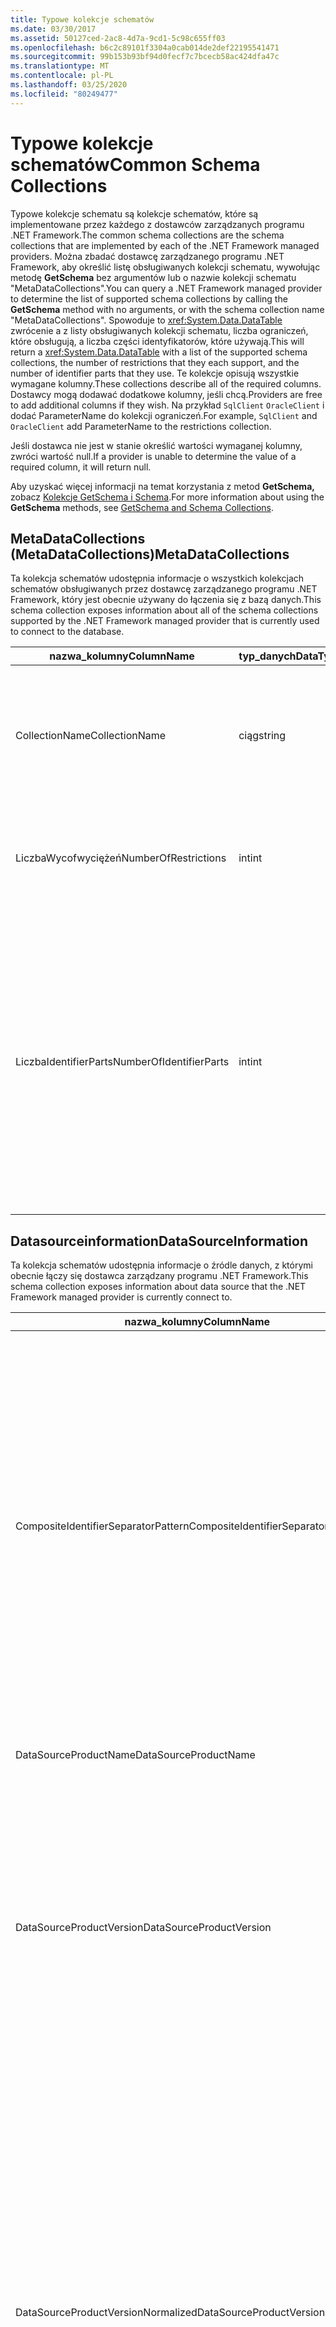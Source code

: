 ```yaml
---
title: Typowe kolekcje schematów
ms.date: 03/30/2017
ms.assetid: 50127ced-2ac8-4d7a-9cd1-5c98c655ff03
ms.openlocfilehash: b6c2c89101f3304a0cab014de2def22195541471
ms.sourcegitcommit: 99b153b93bf94d0fecf7c7bcecb58ac424dfa47c
ms.translationtype: MT
ms.contentlocale: pl-PL
ms.lasthandoff: 03/25/2020
ms.locfileid: "80249477"
---
```

# <a name="common-schema-collections"></a><span data-ttu-id="38102-102">Typowe kolekcje schematów</span><span class="sxs-lookup"><span data-stu-id="38102-102">Common Schema Collections</span></span>
<span data-ttu-id="38102-103">Typowe kolekcje schematu są kolekcje schematów, które są implementowane przez każdego z dostawców zarządzanych programu .NET Framework.</span><span class="sxs-lookup"><span data-stu-id="38102-103">The common schema collections are the schema collections that are implemented by each of the .NET Framework managed providers.</span></span> <span data-ttu-id="38102-104">Można zbadać dostawcę zarządzanego programu .NET Framework, aby określić listę obsługiwanych kolekcji schematu, wywołując metodę **GetSchema** bez argumentów lub o nazwie kolekcji schematu "MetaDataCollections".</span><span class="sxs-lookup"><span data-stu-id="38102-104">You can query a .NET Framework managed provider to determine the list of supported schema collections by calling the **GetSchema** method with no arguments, or with the schema collection name "MetaDataCollections".</span></span> <span data-ttu-id="38102-105">Spowoduje to <xref:System.Data.DataTable> zwrócenie a z listy obsługiwanych kolekcji schematu, liczba ograniczeń, które obsługują, a liczba części identyfikatorów, które używają.</span><span class="sxs-lookup"><span data-stu-id="38102-105">This will return a <xref:System.Data.DataTable> with a list of the supported schema collections, the number of restrictions that they each support, and the number of identifier parts that they use.</span></span> <span data-ttu-id="38102-106">Te kolekcje opisują wszystkie wymagane kolumny.</span><span class="sxs-lookup"><span data-stu-id="38102-106">These collections describe all of the required columns.</span></span> <span data-ttu-id="38102-107">Dostawcy mogą dodawać dodatkowe kolumny, jeśli chcą.</span><span class="sxs-lookup"><span data-stu-id="38102-107">Providers are free to add additional columns if they wish.</span></span> <span data-ttu-id="38102-108">Na przykład `SqlClient` `OracleClient` i dodać ParameterName do kolekcji ograniczeń.</span><span class="sxs-lookup"><span data-stu-id="38102-108">For example, `SqlClient` and `OracleClient` add ParameterName to the restrictions collection.</span></span>  
  
 <span data-ttu-id="38102-109">Jeśli dostawca nie jest w stanie określić wartości wymaganej kolumny, zwróci wartość null.</span><span class="sxs-lookup"><span data-stu-id="38102-109">If a provider is unable to determine the value of a required column, it will return null.</span></span>  
  
 <span data-ttu-id="38102-110">Aby uzyskać więcej informacji na temat korzystania z metod **GetSchema,** zobacz [Kolekcje GetSchema i Schema](getschema-and-schema-collections.md).</span><span class="sxs-lookup"><span data-stu-id="38102-110">For more information about using the **GetSchema** methods, see [GetSchema and Schema Collections](getschema-and-schema-collections.md).</span></span>  
  
## <a name="metadatacollections"></a><span data-ttu-id="38102-111">MetaDataCollections (MetaDataCollections)</span><span class="sxs-lookup"><span data-stu-id="38102-111">MetaDataCollections</span></span>  
 <span data-ttu-id="38102-112">Ta kolekcja schematów udostępnia informacje o wszystkich kolekcjach schematów obsługiwanych przez dostawcę zarządzanego programu .NET Framework, który jest obecnie używany do łączenia się z bazą danych.</span><span class="sxs-lookup"><span data-stu-id="38102-112">This schema collection exposes information about all of the schema collections supported by the .NET Framework managed provider that is currently used to connect to the database.</span></span>  
  
|<span data-ttu-id="38102-113">nazwa_kolumny</span><span class="sxs-lookup"><span data-stu-id="38102-113">ColumnName</span></span>|<span data-ttu-id="38102-114">typ_danych</span><span class="sxs-lookup"><span data-stu-id="38102-114">DataType</span></span>|<span data-ttu-id="38102-115">Opis</span><span class="sxs-lookup"><span data-stu-id="38102-115">Description</span></span>|  
|----------------|--------------|-----------------|  
|<span data-ttu-id="38102-116">CollectionName</span><span class="sxs-lookup"><span data-stu-id="38102-116">CollectionName</span></span>|<span data-ttu-id="38102-117">ciąg</span><span class="sxs-lookup"><span data-stu-id="38102-117">string</span></span>|<span data-ttu-id="38102-118">Nazwa kolekcji, aby przekazać do **GetSchema** metody do zwrócenia kolekcji.</span><span class="sxs-lookup"><span data-stu-id="38102-118">The name of the collection to pass to the **GetSchema** method to return the collection.</span></span>|  
|<span data-ttu-id="38102-119">LiczbaWycofwyciężeń</span><span class="sxs-lookup"><span data-stu-id="38102-119">NumberOfRestrictions</span></span>|<span data-ttu-id="38102-120">int</span><span class="sxs-lookup"><span data-stu-id="38102-120">int</span></span>|<span data-ttu-id="38102-121">Liczba ograniczeń, które mogą być określone dla kolekcji.</span><span class="sxs-lookup"><span data-stu-id="38102-121">The number of restrictions that may be specified for the collection.</span></span>|  
|<span data-ttu-id="38102-122">LiczbaIdentifierParts</span><span class="sxs-lookup"><span data-stu-id="38102-122">NumberOfIdentifierParts</span></span>|<span data-ttu-id="38102-123">int</span><span class="sxs-lookup"><span data-stu-id="38102-123">int</span></span>|<span data-ttu-id="38102-124">Liczba części w kompozytowej nazwie obiektu identyfikatora/bazy danych.</span><span class="sxs-lookup"><span data-stu-id="38102-124">The number of parts in the composite identifier/database object name.</span></span> <span data-ttu-id="38102-125">Na przykład w programie SQL Server byłoby to 3 dla tabel i 4 dla kolumn.</span><span class="sxs-lookup"><span data-stu-id="38102-125">For example, in SQL Server, this would be 3 for tables and 4 for columns.</span></span> <span data-ttu-id="38102-126">W Oracle byłoby to 2 dla tabel i 3 dla kolumn.</span><span class="sxs-lookup"><span data-stu-id="38102-126">In Oracle, it would be 2 for tables and 3 for columns.</span></span>|  
  
## <a name="datasourceinformation"></a><span data-ttu-id="38102-127">Datasourceinformation</span><span class="sxs-lookup"><span data-stu-id="38102-127">DataSourceInformation</span></span>  
 <span data-ttu-id="38102-128">Ta kolekcja schematów udostępnia informacje o źródle danych, z którymi obecnie łączy się dostawca zarządzany programu .NET Framework.</span><span class="sxs-lookup"><span data-stu-id="38102-128">This schema collection exposes information about data source that the .NET Framework managed provider is currently connect to.</span></span>  
  
|<span data-ttu-id="38102-129">nazwa_kolumny</span><span class="sxs-lookup"><span data-stu-id="38102-129">ColumnName</span></span>|<span data-ttu-id="38102-130">typ_danych</span><span class="sxs-lookup"><span data-stu-id="38102-130">DataType</span></span>|<span data-ttu-id="38102-131">Opis</span><span class="sxs-lookup"><span data-stu-id="38102-131">Description</span></span>|  
|----------------|--------------|-----------------|  
|<span data-ttu-id="38102-132">CompositeIdentifierSeparatorPattern</span><span class="sxs-lookup"><span data-stu-id="38102-132">CompositeIdentifierSeparatorPattern</span></span>|<span data-ttu-id="38102-133">ciąg</span><span class="sxs-lookup"><span data-stu-id="38102-133">string</span></span>|<span data-ttu-id="38102-134">Wyrażenie regularne, aby dopasować separatory złożone w identyfikatorze złożonym.</span><span class="sxs-lookup"><span data-stu-id="38102-134">The regular expression to match the composite separators in a composite identifier.</span></span> <span data-ttu-id="38102-135">Na przykład\\" ."</span><span class="sxs-lookup"><span data-stu-id="38102-135">For example, "\\."</span></span> <span data-ttu-id="38102-136">(dla programu SQL\@ Server) lub \\"&#124;."</span><span class="sxs-lookup"><span data-stu-id="38102-136">(for SQL Server) or "\@&#124;\\."</span></span> <span data-ttu-id="38102-137">(dla Oracle).</span><span class="sxs-lookup"><span data-stu-id="38102-137">(for Oracle).</span></span><br /><br /> <span data-ttu-id="38102-138">Identyfikator złożony jest zazwyczaj używany dla nazwy obiektu bazy danych, na przykład: pubs.dbo.authors lub pubs\@dbo.authors.</span><span class="sxs-lookup"><span data-stu-id="38102-138">A composite identifier is typically what is used for a database object name, for example: pubs.dbo.authors or pubs\@dbo.authors.</span></span><br /><br /> <span data-ttu-id="38102-139">W przypadku programu SQL Server\\należy użyć wyrażenia regularnego " .".</span><span class="sxs-lookup"><span data-stu-id="38102-139">For SQL Server, use the regular expression "\\.".</span></span> <span data-ttu-id="38102-140">W przypadku OracleClient\@ użyj "&#124;\\.".</span><span class="sxs-lookup"><span data-stu-id="38102-140">For OracleClient, use "\@&#124;\\.".</span></span><br /><br /> <span data-ttu-id="38102-141">Dla ODBC użyj Catalog_name_seperator.</span><span class="sxs-lookup"><span data-stu-id="38102-141">For ODBC use the Catalog_name_seperator.</span></span><br /><br /> <span data-ttu-id="38102-142">W przypadku ole db użyj DBLITERAL_CATALOG_SEPARATOR lub DBLITERAL_SCHEMA_SEPARATOR.</span><span class="sxs-lookup"><span data-stu-id="38102-142">For OLE DB use DBLITERAL_CATALOG_SEPARATOR or DBLITERAL_SCHEMA_SEPARATOR.</span></span>|  
|<span data-ttu-id="38102-143">DataSourceProductName</span><span class="sxs-lookup"><span data-stu-id="38102-143">DataSourceProductName</span></span>|<span data-ttu-id="38102-144">ciąg</span><span class="sxs-lookup"><span data-stu-id="38102-144">string</span></span>|<span data-ttu-id="38102-145">Nazwa produktu, do który dostawca uzyskuje dostęp, na przykład "Oracle" lub "SQLServer".</span><span class="sxs-lookup"><span data-stu-id="38102-145">The name of the product accessed by the provider, such as "Oracle" or "SQLServer".</span></span>|  
|<span data-ttu-id="38102-146">DataSourceProductVersion</span><span class="sxs-lookup"><span data-stu-id="38102-146">DataSourceProductVersion</span></span>|<span data-ttu-id="38102-147">ciąg</span><span class="sxs-lookup"><span data-stu-id="38102-147">string</span></span>|<span data-ttu-id="38102-148">Wskazuje wersję produktu, do którą uzyskuje dostęp dostawca, w formacie macierzystym źródeł danych, a nie w formacie firmy Microsoft.</span><span class="sxs-lookup"><span data-stu-id="38102-148">Indicates the version of the product accessed by the provider, in the data sources native format and not in Microsoft format.</span></span><br /><br /> <span data-ttu-id="38102-149">W niektórych przypadkach DataSourceProductVersion i DataSourceProductVersionNormalized będzie taką samą wartość.</span><span class="sxs-lookup"><span data-stu-id="38102-149">In some cases DataSourceProductVersion and DataSourceProductVersionNormalized will be the same value.</span></span> <span data-ttu-id="38102-150">W przypadku OLE DB i ODBC te zawsze będą takie same, jak są one mapowane do tego samego wywołania funkcji w podstawowej macierzystego interfejsu API.</span><span class="sxs-lookup"><span data-stu-id="38102-150">In the case of OLE DB and ODBC, these will always be the same as they are mapped to the same function call in the underlying native API.</span></span>|  
|<span data-ttu-id="38102-151">DataSourceProductVersionNormalized</span><span class="sxs-lookup"><span data-stu-id="38102-151">DataSourceProductVersionNormalized</span></span>|<span data-ttu-id="38102-152">ciąg</span><span class="sxs-lookup"><span data-stu-id="38102-152">string</span></span>|<span data-ttu-id="38102-153">Znormalizowana wersja dla źródła danych, tak, że można ją porównać z `String.Compare()`.</span><span class="sxs-lookup"><span data-stu-id="38102-153">A normalized version for the data source, such that it can be compared with `String.Compare()`.</span></span> <span data-ttu-id="38102-154">Format tego jest spójny dla wszystkich wersji dostawcy, aby zapobiec wersji 10 z sortowania między wersją 1 i wersją 2.</span><span class="sxs-lookup"><span data-stu-id="38102-154">The format of this is consistent for all versions of the provider to prevent version 10 from sorting between version 1 and version 2.</span></span><br /><br /> <span data-ttu-id="38102-155">Na przykład dostawca Oracle używa formatu "nn.nn.nn.nn.nn.nn" dla swojej znormalizowanej wersji, co powoduje, że źródło danych Oracle 8i zwraca "08.01.07.04.01".</span><span class="sxs-lookup"><span data-stu-id="38102-155">For example, the Oracle provider uses a format of "nn.nn.nn.nn.nn" for its normalized version, which causes an Oracle 8i data source to return "08.01.07.04.01".</span></span> <span data-ttu-id="38102-156">Sql Server używa typowego formatu Microsoft "nn.nn.nnnn".</span><span class="sxs-lookup"><span data-stu-id="38102-156">SQL Server uses the typical Microsoft "nn.nn.nnnn" format.</span></span><br /><br /> <span data-ttu-id="38102-157">W niektórych przypadkach DataSourceProductVersion i DataSourceProductVersionNormalized będzie tej samej wartości.</span><span class="sxs-lookup"><span data-stu-id="38102-157">In some cases, DataSourceProductVersion and DataSourceProductVersionNormalized will be the same value.</span></span> <span data-ttu-id="38102-158">W przypadku OLE DB i ODBC te zawsze będą takie same, jak są one mapowane do tego samego wywołania funkcji w podstawowej macierzystego interfejsu API.</span><span class="sxs-lookup"><span data-stu-id="38102-158">In the case of OLE DB and ODBC these will always be the same as they are mapped to the same function call in the underlying native API.</span></span>|  
|<span data-ttu-id="38102-159">GroupByBehavior ( GroupByBehavior )</span><span class="sxs-lookup"><span data-stu-id="38102-159">GroupByBehavior</span></span>|<xref:System.Data.Common.GroupByBehavior>|<span data-ttu-id="38102-160">Określa relację między kolumnami w klauzuli GROUP BY a kolumnami niezagregowanymi na liście select.</span><span class="sxs-lookup"><span data-stu-id="38102-160">Specifies the relationship between the columns in a GROUP BY clause and the non-aggregated columns in the select list.</span></span>|  
|<span data-ttu-id="38102-161">Wzortern identyfikatora</span><span class="sxs-lookup"><span data-stu-id="38102-161">IdentifierPattern</span></span>|<span data-ttu-id="38102-162">ciąg</span><span class="sxs-lookup"><span data-stu-id="38102-162">string</span></span>|<span data-ttu-id="38102-163">Wyrażenie regularne, które pasuje do identyfikatora i ma wartość dopasowania identyfikatora.</span><span class="sxs-lookup"><span data-stu-id="38102-163">A regular expression that matches an identifier and has a match value of the identifier.</span></span> <span data-ttu-id="38102-164">Na przykład "[A-Za-z0-9_#$]".</span><span class="sxs-lookup"><span data-stu-id="38102-164">For example "[A-Za-z0-9_#$]".</span></span>|  
|<span data-ttu-id="38102-165">Pokadź identyfikatora</span><span class="sxs-lookup"><span data-stu-id="38102-165">IdentifierCase</span></span>|<xref:System.Data.Common.IdentifierCase>|<span data-ttu-id="38102-166">Wskazuje, czy identyfikatory niezacytowane są traktowane jako rozróżniane wielkość liter, czy nie.</span><span class="sxs-lookup"><span data-stu-id="38102-166">Indicates whether non-quoted identifiers are treated as case sensitive or not.</span></span>|  
|<span data-ttu-id="38102-167">OrderByColumnsInSelect</span><span class="sxs-lookup"><span data-stu-id="38102-167">OrderByColumnsInSelect</span></span>|<span data-ttu-id="38102-168">bool</span><span class="sxs-lookup"><span data-stu-id="38102-168">bool</span></span>|<span data-ttu-id="38102-169">Określa, czy kolumny w klauzuli ORDER BY muszą znajdować się na liście select.</span><span class="sxs-lookup"><span data-stu-id="38102-169">Specifies whether columns in an ORDER BY clause must be in the select list.</span></span> <span data-ttu-id="38102-170">Wartość true wskazuje, że muszą one być na liście wyboru, wartość false wskazuje, że nie muszą być na liście select.</span><span class="sxs-lookup"><span data-stu-id="38102-170">A value of true indicates that they are required to be in the select list, a value of false indicates that they are not required to be in the select list.</span></span>|  
|<span data-ttu-id="38102-171">ParametrMarkerFormat</span><span class="sxs-lookup"><span data-stu-id="38102-171">ParameterMarkerFormat</span></span>|<span data-ttu-id="38102-172">ciąg</span><span class="sxs-lookup"><span data-stu-id="38102-172">string</span></span>|<span data-ttu-id="38102-173">Ciąg formatu reprezentujący sposób formatowania parametru.</span><span class="sxs-lookup"><span data-stu-id="38102-173">A format string that represents how to format a parameter.</span></span><br /><br /> <span data-ttu-id="38102-174">Jeśli nazwane parametry są obsługiwane przez źródło danych, pierwszym symbolem zastępczym w tym ciągu powinien być miejsce, w którym powinna być sformatowana nazwa parametru.</span><span class="sxs-lookup"><span data-stu-id="38102-174">If named parameters are supported by the data source, the first placeholder in this string should be where the parameter name should be formatted.</span></span><br /><br /> <span data-ttu-id="38102-175">Na przykład jeśli źródło danych oczekuje, że parametry zostaną nazwane i poprzedzone{0}':' będzie to ": ".</span><span class="sxs-lookup"><span data-stu-id="38102-175">For example, if the data source expects parameters to be named and prefixed with an ':' this would be ":{0}".</span></span> <span data-ttu-id="38102-176">Podczas formatowania tego o nazwie parametru "p1" wynikowy ciąg jest ":p1".</span><span class="sxs-lookup"><span data-stu-id="38102-176">When formatting this with a parameter name of "p1" the resulting string is ":p1".</span></span><br /><br /> <span data-ttu-id="38102-177">Jeśli źródło danych oczekuje, że parametry mają\@być poprzedzone ' ', ale{0}nazwy już je zawierają, byłoby to\@' ', a\@wynikiem formatowania parametru o nazwie " p1" byłoby po prostu "p1".</span><span class="sxs-lookup"><span data-stu-id="38102-177">If the data source expects parameters to be prefixed with the '\@', but the names already include them, this would be '{0}', and the result of formatting a parameter named "\@p1" would simply be "\@p1".</span></span><br /><br /> <span data-ttu-id="38102-178">W przypadku źródeł danych, które nie oczekują nazwanych parametrów i oczekują użycia znaku '?', ciąg formatu można określić jako po prostu '?', który ignoruje nazwę parametru.</span><span class="sxs-lookup"><span data-stu-id="38102-178">For data sources that do not expect named parameters and expect the use of the '?' character, the format string can be specified as simply '?', which would ignore the parameter name.</span></span> <span data-ttu-id="38102-179">Dla OLE DB zwracamy '?'.</span><span class="sxs-lookup"><span data-stu-id="38102-179">For OLE DB we return '?'.</span></span>|  
|<span data-ttu-id="38102-180">Wzortern parametrów</span><span class="sxs-lookup"><span data-stu-id="38102-180">ParameterMarkerPattern</span></span>|<span data-ttu-id="38102-181">ciąg</span><span class="sxs-lookup"><span data-stu-id="38102-181">string</span></span>|<span data-ttu-id="38102-182">Wyrażenie regularne, które pasuje do znacznika parametru.</span><span class="sxs-lookup"><span data-stu-id="38102-182">A regular expression that matches a parameter marker.</span></span> <span data-ttu-id="38102-183">Będzie miał wartość dopasowania nazwy parametru, jeśli istnieje.</span><span class="sxs-lookup"><span data-stu-id="38102-183">It will have a match value of the parameter name, if any.</span></span><br /><br /> <span data-ttu-id="38102-184">Na przykład, jeśli nazwane parametry\@są obsługiwane ze znakiem wstawki ' , który zostanie uwzględniony w nazwie parametru, będzie to: "(\@[A-Za-z0-9_$#]\*)".</span><span class="sxs-lookup"><span data-stu-id="38102-184">For example, if named parameters are supported with an '\@' lead-in character that will be included in the parameter name, this would be: "(\@[A-Za-z0-9_$#]\*)".</span></span><br /><br /> <span data-ttu-id="38102-185">Jeśli jednak nazwane parametry są obsługiwane znakiem ':' jako znak wiodący i nie jest to część nazwy parametru, będzie to: ":([A-Za-z0-9_$#]\*)".</span><span class="sxs-lookup"><span data-stu-id="38102-185">However, if named parameters are supported with a ':' as the lead-in character and it is not part of the parameter name, this would be: ":([A-Za-z0-9_$#]\*)".</span></span><br /><br /> <span data-ttu-id="38102-186">Oczywiście, jeśli źródło danych nie obsługuje nazwanych parametrów, byłoby to po prostu "?".</span><span class="sxs-lookup"><span data-stu-id="38102-186">Of course, if the data source doesn't support named parameters, this would simply be "?".</span></span>|  
|<span data-ttu-id="38102-187">Nazwa parametruMaxLength</span><span class="sxs-lookup"><span data-stu-id="38102-187">ParameterNameMaxLength</span></span>|<span data-ttu-id="38102-188">int</span><span class="sxs-lookup"><span data-stu-id="38102-188">int</span></span>|<span data-ttu-id="38102-189">Maksymalna długość nazwy parametru w znakach.</span><span class="sxs-lookup"><span data-stu-id="38102-189">The maximum length of a parameter name in characters.</span></span> <span data-ttu-id="38102-190">Visual Studio oczekuje, że jeśli nazwy parametrów są obsługiwane, minimalna wartość dla maksymalnej długości wynosi 30 znaków.</span><span class="sxs-lookup"><span data-stu-id="38102-190">Visual Studio expects that if parameter names are supported, the minimum value for the maximum length is 30 characters.</span></span><br /><br /> <span data-ttu-id="38102-191">Jeśli źródło danych nie obsługuje nazwanych parametrów, ta właściwość zwraca zero.</span><span class="sxs-lookup"><span data-stu-id="38102-191">If the data source does not support named parameters, this property returns zero.</span></span>|  
|<span data-ttu-id="38102-192">Nazwa parametruPattern</span><span class="sxs-lookup"><span data-stu-id="38102-192">ParameterNamePattern</span></span>|<span data-ttu-id="38102-193">ciąg</span><span class="sxs-lookup"><span data-stu-id="38102-193">string</span></span>|<span data-ttu-id="38102-194">Wyrażenie regularne, które pasuje do prawidłowych nazw parametrów.</span><span class="sxs-lookup"><span data-stu-id="38102-194">A regular expression that matches the valid parameter names.</span></span> <span data-ttu-id="38102-195">Różne źródła danych mają różne reguły dotyczące znaków, które mogą być używane dla nazw parametrów.</span><span class="sxs-lookup"><span data-stu-id="38102-195">Different data sources have different rules regarding the characters that may be used for parameter names.</span></span><br /><br /> <span data-ttu-id="38102-196">Program Visual Studio oczekuje, że jeśli obsługiwane są nazwy parametrów, znaki "\p{Lu}\p{Ll}\p{Lt}\p{Lm}\p{Lo}\p{Nl}\p{Nd}" są minimalnym obsługiwanym zestawem znaków, które są prawidłowe dla nazw parametrów.</span><span class="sxs-lookup"><span data-stu-id="38102-196">Visual Studio expects that if parameter names are supported, the characters "\p{Lu}\p{Ll}\p{Lt}\p{Lm}\p{Lo}\p{Nl}\p{Nd}" are the minimum supported set of characters that are valid for parameter names.</span></span>|  
|<span data-ttu-id="38102-197">CytowanyIdentifierPattern</span><span class="sxs-lookup"><span data-stu-id="38102-197">QuotedIdentifierPattern</span></span>|<span data-ttu-id="38102-198">ciąg</span><span class="sxs-lookup"><span data-stu-id="38102-198">string</span></span>|<span data-ttu-id="38102-199">Wyrażenie regularne, które pasuje do identyfikatora cytowanego i ma wartość dopasowania samego identyfikatora bez cudzysłowów.</span><span class="sxs-lookup"><span data-stu-id="38102-199">A regular expression that matches a quoted identifier and has a match value of the identifier itself without the quotes.</span></span> <span data-ttu-id="38102-200">Na przykład, jeśli źródło danych używane podwójne cudzysłowy do identyfikacji cytowanych\\identyfikatorów, byłoby \\to: "(([^ "]&#124;"\\")\*)".</span><span class="sxs-lookup"><span data-stu-id="38102-200">For example, if the data source used double-quotes to identify quoted identifiers, this would be: "(([^\\"]&#124;\\"\\")\*)".</span></span>|  
|<span data-ttu-id="38102-201">CytowanyIdentifierCase</span><span class="sxs-lookup"><span data-stu-id="38102-201">QuotedIdentifierCase</span></span>|<xref:System.Data.Common.IdentifierCase>|<span data-ttu-id="38102-202">Wskazuje, czy identyfikatory cytowane są traktowane jako rozróżniane wielkość liter, czy nie.</span><span class="sxs-lookup"><span data-stu-id="38102-202">Indicates whether quoted identifiers are treated as case sensitive or not.</span></span>|  
|<span data-ttu-id="38102-203">StatementSeparatorPattern</span><span class="sxs-lookup"><span data-stu-id="38102-203">StatementSeparatorPattern</span></span>|<span data-ttu-id="38102-204">ciąg</span><span class="sxs-lookup"><span data-stu-id="38102-204">string</span></span>|<span data-ttu-id="38102-205">Wyrażenie regularne, które pasuje do separatora instrukcji.</span><span class="sxs-lookup"><span data-stu-id="38102-205">A regular expression that matches the statement separator.</span></span>|  
|<span data-ttu-id="38102-206">StringLiteralPattern (Wzortern)</span><span class="sxs-lookup"><span data-stu-id="38102-206">StringLiteralPattern</span></span>|<span data-ttu-id="38102-207">ciąg</span><span class="sxs-lookup"><span data-stu-id="38102-207">string</span></span>|<span data-ttu-id="38102-208">Wyrażenie regularne, które pasuje do literału ciągu i ma wartość dopasowania samego literału.</span><span class="sxs-lookup"><span data-stu-id="38102-208">A regular expression that matches a string literal and has a match value of the literal itself.</span></span> <span data-ttu-id="38102-209">Na przykład, jeśli źródło danych użyło pojedynczych cudzysłowów do identyfikacji ciągów, byłoby to: "('([^']&#124;'')\*'""'</span><span class="sxs-lookup"><span data-stu-id="38102-209">For example, if the data source used single-quotes to identify strings, this would be: "('([^']&#124;'')\*')"'</span></span>|  
|<span data-ttu-id="38102-210">Obsługiwane operatory łączy</span><span class="sxs-lookup"><span data-stu-id="38102-210">SupportedJoinOperators</span></span>|<xref:System.Data.Common.SupportedJoinOperators>|<span data-ttu-id="38102-211">Określa, jakie typy instrukcji sprzężenia SQL są obsługiwane przez źródło danych.</span><span class="sxs-lookup"><span data-stu-id="38102-211">Specifies what types of SQL join statements are supported by the data source.</span></span>|  
  
## <a name="datatypes"></a><span data-ttu-id="38102-212">Typy danych</span><span class="sxs-lookup"><span data-stu-id="38102-212">DataTypes</span></span>  
 <span data-ttu-id="38102-213">Ta kolekcja schematów udostępnia informacje o typach danych, które są obsługiwane przez bazę danych, z którą obecnie jest połączony dostawca zarządzany programu .NET Framework.</span><span class="sxs-lookup"><span data-stu-id="38102-213">This schema collection exposes information about the data types that are supported by the database that the .NET Framework managed provider is currently connected to.</span></span>  
  
|<span data-ttu-id="38102-214">nazwa_kolumny</span><span class="sxs-lookup"><span data-stu-id="38102-214">ColumnName</span></span>|<span data-ttu-id="38102-215">typ_danych</span><span class="sxs-lookup"><span data-stu-id="38102-215">DataType</span></span>|<span data-ttu-id="38102-216">Opis</span><span class="sxs-lookup"><span data-stu-id="38102-216">Description</span></span>|  
|----------------|--------------|-----------------|  
|<span data-ttu-id="38102-217">TypeName</span><span class="sxs-lookup"><span data-stu-id="38102-217">TypeName</span></span>|<span data-ttu-id="38102-218">ciąg</span><span class="sxs-lookup"><span data-stu-id="38102-218">string</span></span>|<span data-ttu-id="38102-219">Nazwa typu danych specyficznych dla dostawcy.</span><span class="sxs-lookup"><span data-stu-id="38102-219">The provider-specific data type name.</span></span>|  
|<span data-ttu-id="38102-220">Typ bazy dostawcy</span><span class="sxs-lookup"><span data-stu-id="38102-220">ProviderDbType</span></span>|<span data-ttu-id="38102-221">int</span><span class="sxs-lookup"><span data-stu-id="38102-221">int</span></span>|<span data-ttu-id="38102-222">Wartość typu specyficzne dla dostawcy, który powinien być używany podczas określania typu parametru.</span><span class="sxs-lookup"><span data-stu-id="38102-222">The provider-specific type value that should be used when specifying a parameter's type.</span></span> <span data-ttu-id="38102-223">Na przykład SqlDbType.Money lub OracleType.Blob.</span><span class="sxs-lookup"><span data-stu-id="38102-223">For example, SqlDbType.Money or OracleType.Blob.</span></span>|  
|<span data-ttu-id="38102-224">Columnsize</span><span class="sxs-lookup"><span data-stu-id="38102-224">ColumnSize</span></span>|<span data-ttu-id="38102-225">long</span><span class="sxs-lookup"><span data-stu-id="38102-225">long</span></span>|<span data-ttu-id="38102-226">Długość kolumny lub parametru nienumerycznego odnosi się do maksymalnej lub długości zdefiniowanej dla tego typu przez dostawcę.</span><span class="sxs-lookup"><span data-stu-id="38102-226">The length of a non-numeric column or parameter refers to either the maximum or the length defined for this type by the provider.</span></span><br /><br /> <span data-ttu-id="38102-227">W przypadku danych znakowych jest to maksymalna lub zdefiniowana długość w jednostkach, zdefiniowana przez źródło danych.</span><span class="sxs-lookup"><span data-stu-id="38102-227">For character data, this is the maximum or defined length in units, defined by the data source.</span></span> <span data-ttu-id="38102-228">Oracle ma koncepcję określania długości, a następnie określania rzeczywistego rozmiaru magazynu dla niektórych typów danych znaków.</span><span class="sxs-lookup"><span data-stu-id="38102-228">Oracle has the concept of specifying a length and then specifying the actual storage size for some character data types.</span></span> <span data-ttu-id="38102-229">Definiuje tylko długość w jednostkach dla Oracle.</span><span class="sxs-lookup"><span data-stu-id="38102-229">This defines only the length in units for Oracle.</span></span><br /><br /> <span data-ttu-id="38102-230">W przypadku typów danych data-godzina jest to długość reprezentacji ciągu (przy założeniu maksymalnej dozwolonej precyzji składnika ułamków sekund).</span><span class="sxs-lookup"><span data-stu-id="38102-230">For date-time data types, this is the length of the string representation (assuming the maximum allowed precision of the fractional seconds component).</span></span><br /><br /> <span data-ttu-id="38102-231">Jeśli typ danych jest numeryczny, jest to górna granica maksymalnej precyzji typu danych.</span><span class="sxs-lookup"><span data-stu-id="38102-231">If the data type is numeric, this is the upper bound on the maximum precision of the data type.</span></span>|  
|<span data-ttu-id="38102-232">Utwórzformat</span><span class="sxs-lookup"><span data-stu-id="38102-232">CreateFormat</span></span>|<span data-ttu-id="38102-233">ciąg</span><span class="sxs-lookup"><span data-stu-id="38102-233">string</span></span>|<span data-ttu-id="38102-234">Formatuj ciąg reprezentujący sposób dodawania tej kolumny do instrukcji definicji danych, takiej jak CREATE TABLE.</span><span class="sxs-lookup"><span data-stu-id="38102-234">Format string that represents how to add this column to a data definition statement, such as CREATE TABLE.</span></span> <span data-ttu-id="38102-235">Każdy element w tablicy CreateParameter powinien być reprezentowany przez "znacznik parametru" w ciągu formatu.</span><span class="sxs-lookup"><span data-stu-id="38102-235">Each element in the CreateParameter array should be represented by a "parameter marker" in the format string.</span></span><br /><br /> <span data-ttu-id="38102-236">Na przykład typ danych SQL DECIMAL wymaga precyzji i skali.</span><span class="sxs-lookup"><span data-stu-id="38102-236">For example, the SQL data type DECIMAL needs a precision and a scale.</span></span> <span data-ttu-id="38102-237">W takim przypadku ciąg formatu będzie "DECIMAL({0},{1})".</span><span class="sxs-lookup"><span data-stu-id="38102-237">In this case, the format string would be "DECIMAL({0},{1})".</span></span>|  
|<span data-ttu-id="38102-238">Tworzenieparametrów</span><span class="sxs-lookup"><span data-stu-id="38102-238">CreateParameters</span></span>|<span data-ttu-id="38102-239">ciąg</span><span class="sxs-lookup"><span data-stu-id="38102-239">string</span></span>|<span data-ttu-id="38102-240">Parametry tworzenia, które muszą być określone podczas tworzenia kolumny tego typu danych.</span><span class="sxs-lookup"><span data-stu-id="38102-240">The creation parameters that must be specified when creating a column of this data type.</span></span> <span data-ttu-id="38102-241">Każdy parametr tworzenia jest wymieniony w ciągu, oddzielony przecinkiem w kolejności, w jakiej mają być dostarczone.</span><span class="sxs-lookup"><span data-stu-id="38102-241">Each creation parameter is listed in the string, separated by a comma in the order they are to be supplied.</span></span><br /><br /> <span data-ttu-id="38102-242">Na przykład typ danych SQL DECIMAL wymaga precyzji i skali.</span><span class="sxs-lookup"><span data-stu-id="38102-242">For example, the SQL data type DECIMAL needs a precision and a scale.</span></span> <span data-ttu-id="38102-243">W takim przypadku parametry tworzenia powinny zawierać ciąg "precyzja, skala".</span><span class="sxs-lookup"><span data-stu-id="38102-243">In this case, the creation parameters should contain the string "precision, scale".</span></span><br /><br /> <span data-ttu-id="38102-244">W poleceniu tekstowym, aby utworzyć kolumnę DECIMAL z dokładnością do 10 i skalą 2, wartość kolumny CreateFormat może być decimal({0},{1})" i pełna specyfikacja typu będzie DECIMAL(10,2).</span><span class="sxs-lookup"><span data-stu-id="38102-244">In a text command to create a DECIMAL column with a precision of 10 and a scale of 2, the value of the CreateFormat column might be DECIMAL({0},{1})" and the complete type specification would be DECIMAL(10,2).</span></span>|  
|<span data-ttu-id="38102-245">typ_danych</span><span class="sxs-lookup"><span data-stu-id="38102-245">DataType</span></span>|<span data-ttu-id="38102-246">ciąg</span><span class="sxs-lookup"><span data-stu-id="38102-246">string</span></span>|<span data-ttu-id="38102-247">Nazwa typu .NET Framework typu danych.</span><span class="sxs-lookup"><span data-stu-id="38102-247">The name of the .NET Framework type of the data type.</span></span>|  
|<span data-ttu-id="38102-248">Isautoincrementable</span><span class="sxs-lookup"><span data-stu-id="38102-248">IsAutoincrementable</span></span>|<span data-ttu-id="38102-249">bool</span><span class="sxs-lookup"><span data-stu-id="38102-249">bool</span></span>|<span data-ttu-id="38102-250">true — wartości tego typu danych mogą zwiększać się automatycznie.</span><span class="sxs-lookup"><span data-stu-id="38102-250">true—Values of this data type may be auto-incrementing.</span></span><br /><br /> <span data-ttu-id="38102-251">false — wartości tego typu danych mogą nie zwiększać się automatycznie.</span><span class="sxs-lookup"><span data-stu-id="38102-251">false—Values of this data type may not be auto-incrementing.</span></span><br /><br /> <span data-ttu-id="38102-252">Należy zauważyć, że to tylko wskazuje, czy kolumna tego typu danych może być automatyczne zwiększanie, a nie, że wszystkie kolumny tego typu są automatyczne zwiększanie.</span><span class="sxs-lookup"><span data-stu-id="38102-252">Note that this merely indicates whether a column of this data type may be auto-incrementing, not that all columns of this type are auto-incrementing.</span></span>|  
|<span data-ttu-id="38102-253">IsBestMatch (właśc.</span><span class="sxs-lookup"><span data-stu-id="38102-253">IsBestMatch</span></span>|<span data-ttu-id="38102-254">bool</span><span class="sxs-lookup"><span data-stu-id="38102-254">bool</span></span>|<span data-ttu-id="38102-255">true — typ danych jest najlepiej dopasowany między wszystkimi typami danych w magazynie danych a typem danych .NET Framework wskazanym przez wartość w kolumnie DataType.</span><span class="sxs-lookup"><span data-stu-id="38102-255">true—The data type is the best match between all data types in the data store and the .NET Framework data type indicated by the value in the DataType column.</span></span><br /><br /> <span data-ttu-id="38102-256">false — typ danych nie jest najlepszym dopasowaniem.</span><span class="sxs-lookup"><span data-stu-id="38102-256">false—The data type is not the best match.</span></span><br /><br /> <span data-ttu-id="38102-257">Dla każdego zestawu wierszy, w których wartość datatype kolumny jest taka sama, IsBestMatch kolumna jest ustawiona na true tylko w jednym wierszu.</span><span class="sxs-lookup"><span data-stu-id="38102-257">For each set of rows in which the value of the DataType column is the same, the IsBestMatch column is set to true in only one row.</span></span>|  
|<span data-ttu-id="38102-258">IsCaseSensitive (IsCaseSensitive)</span><span class="sxs-lookup"><span data-stu-id="38102-258">IsCaseSensitive</span></span>|<span data-ttu-id="38102-259">bool</span><span class="sxs-lookup"><span data-stu-id="38102-259">bool</span></span>|<span data-ttu-id="38102-260">true — typ danych jest typem znaku i jest rozróżniany wielkość liter.</span><span class="sxs-lookup"><span data-stu-id="38102-260">true—The data type is a character type and is case-sensitive.</span></span><br /><br /> <span data-ttu-id="38102-261">false — typ danych nie jest typem znaku lub nie jest rozróżniany wielkość liter.</span><span class="sxs-lookup"><span data-stu-id="38102-261">false—The data type is not a character type or is not case-sensitive.</span></span>|  
|<span data-ttu-id="38102-262">IsFixedLength (IsFixedLength)</span><span class="sxs-lookup"><span data-stu-id="38102-262">IsFixedLength</span></span>|<span data-ttu-id="38102-263">bool</span><span class="sxs-lookup"><span data-stu-id="38102-263">bool</span></span>|<span data-ttu-id="38102-264">true — kolumny tego typu danych utworzone przez język definicji danych (DDL) będą mieć stałą długość.</span><span class="sxs-lookup"><span data-stu-id="38102-264">true—Columns of this data type created by the data definition language (DDL) will be of fixed length.</span></span><br /><br /> <span data-ttu-id="38102-265">false — kolumny tego typu danych utworzone przez DDL będą mieć zmienną długość.</span><span class="sxs-lookup"><span data-stu-id="38102-265">false—Columns of this data type created by the DDL will be of variable length.</span></span><br /><br /> <span data-ttu-id="38102-266">DBNull.Value — nie wiadomo, czy dostawca zamapuje to pole za pomocą kolumny o stałej długości lub o zmiennej długości.</span><span class="sxs-lookup"><span data-stu-id="38102-266">DBNull.Value—It is not known whether the provider will map this field with a fixed-length or variable-length column.</span></span>|  
|<span data-ttu-id="38102-267">IsFixedPrecisionScale (Skala najprawocniejsza do)</span><span class="sxs-lookup"><span data-stu-id="38102-267">IsFixedPrecisionScale</span></span>|<span data-ttu-id="38102-268">bool</span><span class="sxs-lookup"><span data-stu-id="38102-268">bool</span></span>|<span data-ttu-id="38102-269">true — typ danych ma stałą precyzję i skalę.</span><span class="sxs-lookup"><span data-stu-id="38102-269">true—The data type has a fixed precision and scale.</span></span><br /><br /> <span data-ttu-id="38102-270">false — typ danych nie ma stałej precyzji i skali.</span><span class="sxs-lookup"><span data-stu-id="38102-270">false—The data type does not have a fixed precision and scale.</span></span>|  
|<span data-ttu-id="38102-271">IsLong (Długi)</span><span class="sxs-lookup"><span data-stu-id="38102-271">IsLong</span></span>|<span data-ttu-id="38102-272">bool</span><span class="sxs-lookup"><span data-stu-id="38102-272">bool</span></span>|<span data-ttu-id="38102-273">true — typ danych zawiera bardzo długie dane; definicja bardzo długich danych jest specyficzna dla dostawcy.</span><span class="sxs-lookup"><span data-stu-id="38102-273">true—The data type contains very long data; the definition of very long data is provider-specific.</span></span><br /><br /> <span data-ttu-id="38102-274">false — typ danych nie zawiera bardzo długich danych.</span><span class="sxs-lookup"><span data-stu-id="38102-274">false—The data type does not contain very long data.</span></span>|  
|<span data-ttu-id="38102-275">Isnullable</span><span class="sxs-lookup"><span data-stu-id="38102-275">IsNullable</span></span>|<span data-ttu-id="38102-276">bool</span><span class="sxs-lookup"><span data-stu-id="38102-276">bool</span></span>|<span data-ttu-id="38102-277">true — typ danych jest nullable.</span><span class="sxs-lookup"><span data-stu-id="38102-277">true—The data type is nullable.</span></span><br /><br /> <span data-ttu-id="38102-278">false — typ danych nie jest nullable.</span><span class="sxs-lookup"><span data-stu-id="38102-278">false—The data type is not nullable.</span></span><br /><br /> <span data-ttu-id="38102-279">DBNull.Value — nie wiadomo, czy typ danych jest nullable.</span><span class="sxs-lookup"><span data-stu-id="38102-279">DBNull.Value—It is not known whether the data type is nullable.</span></span>|  
|<span data-ttu-id="38102-280">IsSearchable (Możliwe do wyszukania)</span><span class="sxs-lookup"><span data-stu-id="38102-280">IsSearchable</span></span>|<span data-ttu-id="38102-281">bool</span><span class="sxs-lookup"><span data-stu-id="38102-281">bool</span></span>|<span data-ttu-id="38102-282">true — typ danych może być używany w klauzuli WHERE z dowolnym operatorem z wyjątkiem predykatu LIKE.</span><span class="sxs-lookup"><span data-stu-id="38102-282">true—The data type can be used in a WHERE clause with any operator except the LIKE predicate.</span></span><br /><br /> <span data-ttu-id="38102-283">false — typ danych nie może być używany w klauzuli WHERE z żadnym operatorem z wyjątkiem predykatu LIKE.</span><span class="sxs-lookup"><span data-stu-id="38102-283">false—The data type cannot be used in a WHERE clause with any operator except the LIKE predicate.</span></span>|  
|<span data-ttu-id="38102-284">IsSearchableWithLike (Np.</span><span class="sxs-lookup"><span data-stu-id="38102-284">IsSearchableWithLike</span></span>|<span data-ttu-id="38102-285">bool</span><span class="sxs-lookup"><span data-stu-id="38102-285">bool</span></span>|<span data-ttu-id="38102-286">true — typ danych może być używany z predykatem LIKE</span><span class="sxs-lookup"><span data-stu-id="38102-286">true—The data type can be used with the LIKE predicate</span></span><br /><br /> <span data-ttu-id="38102-287">false — nie można użyć typu danych z predykatem LIKE.</span><span class="sxs-lookup"><span data-stu-id="38102-287">false—The data type cannot be used with the LIKE predicate.</span></span>|  
|<span data-ttu-id="38102-288">IsNiepodpisane</span><span class="sxs-lookup"><span data-stu-id="38102-288">IsUnsigned</span></span>|<span data-ttu-id="38102-289">bool</span><span class="sxs-lookup"><span data-stu-id="38102-289">bool</span></span>|<span data-ttu-id="38102-290">true — typ danych jest niepodpisany.</span><span class="sxs-lookup"><span data-stu-id="38102-290">true—The data type is unsigned.</span></span><br /><br /> <span data-ttu-id="38102-291">false — typ danych jest podpisany.</span><span class="sxs-lookup"><span data-stu-id="38102-291">false—The data type is signed.</span></span><br /><br /> <span data-ttu-id="38102-292">DBNull.Value — nie dotyczy typu danych.</span><span class="sxs-lookup"><span data-stu-id="38102-292">DBNull.Value—Not applicable to data type.</span></span>|  
|<span data-ttu-id="38102-293">Maksymalna skala</span><span class="sxs-lookup"><span data-stu-id="38102-293">MaximumScale</span></span>|<span data-ttu-id="38102-294">short</span><span class="sxs-lookup"><span data-stu-id="38102-294">short</span></span>|<span data-ttu-id="38102-295">Jeśli wskaźnik typu jest typem liczbowym, jest to maksymalna liczba cyfr dozwolona po prawej stronie przecinka dziesiętnego.</span><span class="sxs-lookup"><span data-stu-id="38102-295">If the type indicator is a numeric type, this is the maximum number of digits allowed to the right of the decimal point.</span></span> <span data-ttu-id="38102-296">W przeciwnym razie jest to DBNull.Value.</span><span class="sxs-lookup"><span data-stu-id="38102-296">Otherwise, this is DBNull.Value.</span></span>|  
|<span data-ttu-id="38102-297">Minimalna skala</span><span class="sxs-lookup"><span data-stu-id="38102-297">MinimumScale</span></span>|<span data-ttu-id="38102-298">short</span><span class="sxs-lookup"><span data-stu-id="38102-298">short</span></span>|<span data-ttu-id="38102-299">Jeśli wskaźnik typu jest typem liczbowym, jest to minimalna liczba cyfr dozwolona po prawej stronie przecinka dziesiętnego.</span><span class="sxs-lookup"><span data-stu-id="38102-299">If the type indicator is a numeric type, this is the minimum number of digits allowed to the right of the decimal point.</span></span> <span data-ttu-id="38102-300">W przeciwnym razie jest to DBNull.Value.</span><span class="sxs-lookup"><span data-stu-id="38102-300">Otherwise, this is DBNull.Value.</span></span>|  
|<span data-ttu-id="38102-301">Typ IsConcurrency</span><span class="sxs-lookup"><span data-stu-id="38102-301">IsConcurrencyType</span></span>|<span data-ttu-id="38102-302">bool</span><span class="sxs-lookup"><span data-stu-id="38102-302">bool</span></span>|<span data-ttu-id="38102-303">true – typ danych jest aktualizowany przez bazę danych za każdym razem, gdy wiersz jest zmieniany, a wartość kolumny różni się od wszystkich poprzednich wartości</span><span class="sxs-lookup"><span data-stu-id="38102-303">true – the data type is updated by the database every time the row is changed and the value of the column is different from all previous values</span></span><br /><br /> <span data-ttu-id="38102-304">false – typ danych jest aktualizowany przez bazę danych za każdym razem, gdy wiersz jest zmieniany</span><span class="sxs-lookup"><span data-stu-id="38102-304">false – the data type is note updated by the database every time the row is changed</span></span><br /><br /> <span data-ttu-id="38102-305">DBNull.Value — baza danych nie obsługuje tego typu danych</span><span class="sxs-lookup"><span data-stu-id="38102-305">DBNull.Value – the database does not support this type of data type</span></span>|  
|<span data-ttu-id="38102-306">IsLiteralSupportowane</span><span class="sxs-lookup"><span data-stu-id="38102-306">IsLiteralSupported</span></span>|<span data-ttu-id="38102-307">bool</span><span class="sxs-lookup"><span data-stu-id="38102-307">bool</span></span>|<span data-ttu-id="38102-308">true – typ danych może być wyrażony jako literał</span><span class="sxs-lookup"><span data-stu-id="38102-308">true – the data type can be expressed as a literal</span></span><br /><br /> <span data-ttu-id="38102-309">false – typ danych nie może być wyrażony jako literał</span><span class="sxs-lookup"><span data-stu-id="38102-309">false – the data type can not be expressed as a literal</span></span>|  
|<span data-ttu-id="38102-310">DosłownaPrefix</span><span class="sxs-lookup"><span data-stu-id="38102-310">LiteralPrefix</span></span>|<span data-ttu-id="38102-311">ciąg</span><span class="sxs-lookup"><span data-stu-id="38102-311">string</span></span>|<span data-ttu-id="38102-312">Prefiks zastosowany do danego literału.</span><span class="sxs-lookup"><span data-stu-id="38102-312">The prefix applied to a given literal.</span></span>|  
|<span data-ttu-id="38102-313">Dosłownysuchysk</span><span class="sxs-lookup"><span data-stu-id="38102-313">LiteralSuffix</span></span>|<span data-ttu-id="38102-314">ciąg</span><span class="sxs-lookup"><span data-stu-id="38102-314">string</span></span>|<span data-ttu-id="38102-315">Sufiks zastosowany do danego literału.</span><span class="sxs-lookup"><span data-stu-id="38102-315">The suffix applied to a given literal.</span></span>|  
|<span data-ttu-id="38102-316">Typ danych macierzystych</span><span class="sxs-lookup"><span data-stu-id="38102-316">NativeDataType</span></span>|<span data-ttu-id="38102-317">Ciąg</span><span class="sxs-lookup"><span data-stu-id="38102-317">String</span></span>|<span data-ttu-id="38102-318">NativeDataType jest kolumną specyficzną dla bazy danych OLE do blokowania typu danych typu OLE DB.</span><span class="sxs-lookup"><span data-stu-id="38102-318">NativeDataType is an OLE DB specific column for exposing the OLE DB type of the data type .</span></span>|  
  
## <a name="restrictions"></a><span data-ttu-id="38102-319">Ograniczenia</span><span class="sxs-lookup"><span data-stu-id="38102-319">Restrictions</span></span>  
 <span data-ttu-id="38102-320">Ta kolekcja schematu ujawniła informacje o ograniczeniach obsługiwanych przez dostawcę zarządzanego programu .NET Framework, który jest obecnie używany do łączenia się z bazą danych.</span><span class="sxs-lookup"><span data-stu-id="38102-320">This schema collection exposed information about the restrictions that are supported by the .NET Framework managed provider that is currently used to connect to the database.</span></span>  
  
|<span data-ttu-id="38102-321">nazwa_kolumny</span><span class="sxs-lookup"><span data-stu-id="38102-321">ColumnName</span></span>|<span data-ttu-id="38102-322">typ_danych</span><span class="sxs-lookup"><span data-stu-id="38102-322">DataType</span></span>|<span data-ttu-id="38102-323">Opis</span><span class="sxs-lookup"><span data-stu-id="38102-323">Description</span></span>|  
|----------------|--------------|-----------------|  
|<span data-ttu-id="38102-324">CollectionName</span><span class="sxs-lookup"><span data-stu-id="38102-324">CollectionName</span></span>|<span data-ttu-id="38102-325">ciąg</span><span class="sxs-lookup"><span data-stu-id="38102-325">string</span></span>|<span data-ttu-id="38102-326">Nazwa kolekcji, do których mają zastosowanie te ograniczenia.</span><span class="sxs-lookup"><span data-stu-id="38102-326">The name of the collection that these restrictions apply to.</span></span>|  
|<span data-ttu-id="38102-327">Nazwa ograniczenia</span><span class="sxs-lookup"><span data-stu-id="38102-327">RestrictionName</span></span>|<span data-ttu-id="38102-328">ciąg</span><span class="sxs-lookup"><span data-stu-id="38102-328">string</span></span>|<span data-ttu-id="38102-329">Nazwa ograniczenia w kolekcji.</span><span class="sxs-lookup"><span data-stu-id="38102-329">The name of the restriction in the collection.</span></span>|  
|<span data-ttu-id="38102-330">OgraniczenieDefault</span><span class="sxs-lookup"><span data-stu-id="38102-330">RestrictionDefault</span></span>|<span data-ttu-id="38102-331">ciąg</span><span class="sxs-lookup"><span data-stu-id="38102-331">string</span></span>|<span data-ttu-id="38102-332">Ignorowane.</span><span class="sxs-lookup"><span data-stu-id="38102-332">Ignored.</span></span>|  
|<span data-ttu-id="38102-333">Numer ograniczenia</span><span class="sxs-lookup"><span data-stu-id="38102-333">RestrictionNumber</span></span>|<span data-ttu-id="38102-334">int</span><span class="sxs-lookup"><span data-stu-id="38102-334">int</span></span>|<span data-ttu-id="38102-335">Rzeczywista lokalizacja w ograniczeniach kolekcji, w których owaje się to określone ograniczenie.</span><span class="sxs-lookup"><span data-stu-id="38102-335">The actual location in the collections restrictions that this particular restriction falls in.</span></span>|  
  
## <a name="reservedwords"></a><span data-ttu-id="38102-336">ReservedWords (Words)</span><span class="sxs-lookup"><span data-stu-id="38102-336">ReservedWords</span></span>  
 <span data-ttu-id="38102-337">Ta kolekcja schematów udostępnia informacje o słowach, które są zarezerwowane przez bazę danych, z którą ma obecnie połączony dostawca zarządzany programu .NET Framework.</span><span class="sxs-lookup"><span data-stu-id="38102-337">This schema collection exposes information about the words that are reserved by the database that the .NET Framework managed provider that is currently connected to.</span></span>  
  
|<span data-ttu-id="38102-338">nazwa_kolumny</span><span class="sxs-lookup"><span data-stu-id="38102-338">ColumnName</span></span>|<span data-ttu-id="38102-339">typ_danych</span><span class="sxs-lookup"><span data-stu-id="38102-339">DataType</span></span>|<span data-ttu-id="38102-340">Opis</span><span class="sxs-lookup"><span data-stu-id="38102-340">Description</span></span>|  
|----------------|--------------|-----------------|  
|<span data-ttu-id="38102-341">ZastrzeżonyWord</span><span class="sxs-lookup"><span data-stu-id="38102-341">ReservedWord</span></span>|<span data-ttu-id="38102-342">ciąg</span><span class="sxs-lookup"><span data-stu-id="38102-342">string</span></span>|<span data-ttu-id="38102-343">Słowo zastrzeżone specyficzne dla dostawcy.</span><span class="sxs-lookup"><span data-stu-id="38102-343">Provider specific reserved word.</span></span>|  
  
## <a name="see-also"></a><span data-ttu-id="38102-344">Zobacz też</span><span class="sxs-lookup"><span data-stu-id="38102-344">See also</span></span>

- [<span data-ttu-id="38102-345">Pobieranie informacji o schemacie bazy danych</span><span class="sxs-lookup"><span data-stu-id="38102-345">Retrieving Database Schema Information</span></span>](retrieving-database-schema-information.md)
- [<span data-ttu-id="38102-346">GetSchema i kolekcje schematów</span><span class="sxs-lookup"><span data-stu-id="38102-346">GetSchema and Schema Collections</span></span>](getschema-and-schema-collections.md)
- [<span data-ttu-id="38102-347">Omówienie ADO.NET</span><span class="sxs-lookup"><span data-stu-id="38102-347">ADO.NET Overview</span></span>](ado-net-overview.md)
